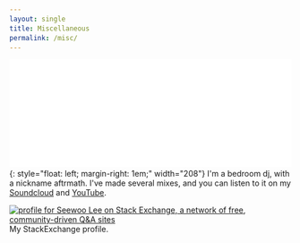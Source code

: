 ```yaml
---
layout: single
title: Miscellaneous
permalink: /misc/
---
```


![image](assets/aftrmath_transparent.png){: style="float: left; margin-right: 1em;" width="208"}
I'm a bedroom dj, with a nickname aftrmath. I've made several mixes, and you can listen to it on my [Soundcloud](https://soundcloud.com/aftrmath-dj) and [YouTube](https://www.youtube.com/channel/UCv2LsKzh8sdzXeMWa99dn_A).

<a href="https://stackexchange.com/users/8720939"><img src="https://stackexchange.com/users/flair/8720939.png" width="208" height="58" alt="profile for Seewoo Lee on Stack Exchange, a network of free, community-driven Q&amp;A sites" title="profile for Seewoo Lee on Stack Exchange, a network of free, community-driven Q&amp;A sites" style="margin-right:0.8em"></a>
My StackExchange profile.
